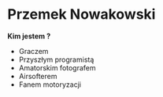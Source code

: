 # Przemek Nowakowski

**Kim jestem ?**
- Graczem
- Przyszłym programistą
- Amatorskim fotografem
- Airsofterem
- Fanem motoryzacji

